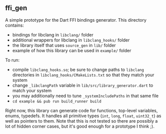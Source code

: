 ## ffi_gen

A simple prototype for the Dart FFI bindings generator.
This directory contains:
- bindings for libclang in `libclang/` folder
- additional wrappers for libclang in `libclang_hooks/` folder
- the library itself that uses `source_gen` in `lib/` folder
- example of how this library can be used in `example/` folder

To run:
- compile `libclang_hooks.so`; be sure to change paths to `libclang` directories in `libclang_hooks/CMakeLists.txt` so that they match your system
- change `_libclangPath` variable in `lib/src/library_generator.dart` to match your system
- you may additionally need to tune `_systemIncludePaths` in that same file
- `cd example && pub run build_runner build`

Right now, this library can generate code for functions, top-level variables, enums, typedefs. It handles all primitive types (`int`, `long`, `float`, `uint32_t`) as well as pointers to them. Note that this is not tested so there are possibly a lot of hidden corner cases, but it's good enough for a prototype I think ;).
